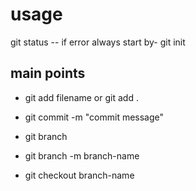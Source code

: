 # usage
 git status -- if error 
 always start by-  git init

 ##  main points
 - git add filename or git add .
 - git commit -m "commit message"

 - git branch
 - git branch -m branch-name
 - git checkout branch-name